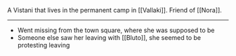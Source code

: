 A Vistani that lives in the permanent camp in [[Vallaki]]. Friend of [[Nora]].

---
- Went missing from the town square, where she was supposed to be
- Someone else saw her leaving with [[Bluto]], she seemed to be protesting leaving